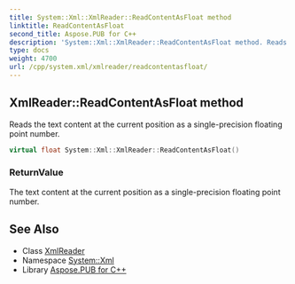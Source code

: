 ```yaml
---
title: System::Xml::XmlReader::ReadContentAsFloat method
linktitle: ReadContentAsFloat
second_title: Aspose.PUB for C++
description: 'System::Xml::XmlReader::ReadContentAsFloat method. Reads the text content at the current position as a single-precision floating point number in C++.'
type: docs
weight: 4700
url: /cpp/system.xml/xmlreader/readcontentasfloat/
---
```

## XmlReader::ReadContentAsFloat method


Reads the text content at the current position as a single-precision floating point number.

```cpp
virtual float System::Xml::XmlReader::ReadContentAsFloat()
```


### ReturnValue

The text content at the current position as a single-precision floating point number.

## See Also

* Class [XmlReader](../)
* Namespace [System::Xml](../../)
* Library [Aspose.PUB for C++](../../../)
